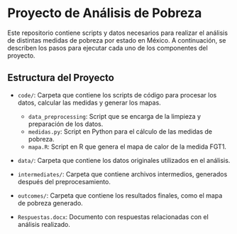 # Proyecto de Análisis de Pobreza 

Este repositorio contiene scripts y datos necesarios para realizar el análisis de distintas medidas de pobreza por estado en México. A continuación, se describen los pasos para ejecutar cada uno de los componentes del proyecto.

## Estructura del Proyecto

- `code/`: Carpeta que contiene los scripts de código para procesar los datos, calcular las medidas y generar los mapas.
  - `data_preprocessing`: Script que se encarga de la limpieza y preparación de los datos.
  - `medidas.py`: Script en Python para el cálculo de las medidas de pobreza.
  - `mapa.R`: Script en R que genera el mapa de calor de la medida FGT1.
  
- `data/`: Carpeta que contiene los datos originales utilizados en el análisis.

- `intermediates/`: Carpeta que contiene archivos intermedios, generados después del preprocesamiento.

- `outcomes/`: Carpeta que contiene los resultados finales, como el mapa de pobreza generado.

- `Respuestas.docx`: Documento con respuestas relacionadas con el análisis realizado.
